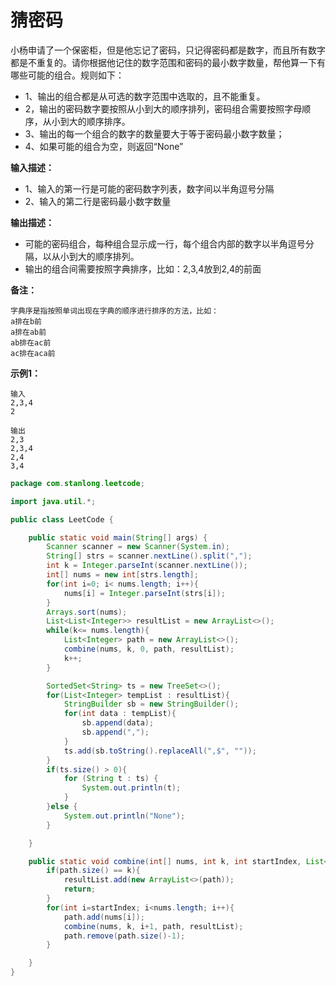 # 猜密码

小杨申请了一个保密柜，但是他忘记了密码，只记得密码都是数字，而且所有数字都是不重复的。请你根据他记住的数字范围和密码的最小数字数量，帮他算一下有哪些可能的组合。规则如下：

- 1、输出的组合都是从可选的数字范围中选取的，且不能重复。
- 2，输出的密码数字要按照从小到大的顺序排列，密码组合需要按照字母顺序，从小到大的顺序排序。
- 3、输出的每一个组合的数字的数量要大于等于密码最小数字数量；
- 4、如果可能的组合为空，则返回“None”

**输入描述：**

- 1、输入的第一行是可能的密码数字列表，数字间以半角逗号分隔
- 2、输入的第二行是密码最小数字数量

**输出描述：**

- 可能的密码组合，每种组合显示成一行，每个组合内部的数字以半角逗号分隔，以从小到大的顺序排列。
- 输出的组合间需要按照字典排序，比如：2,3,4放到2,4的前面

**备注：**

```
字典序是指按照单词出现在字典的顺序进行排序的方法，比如：
a排在b前
a排在ab前
ab排在ac前
ac排在aca前
```

**示例1：**

```
输入
2,3,4
2

输出
2,3
2,3,4
2,4
3,4
```

```java
package com.stanlong.leetcode;

import java.util.*;

public class LeetCode {

    public static void main(String[] args) {
        Scanner scanner = new Scanner(System.in);
        String[] strs = scanner.nextLine().split(",");
        int k = Integer.parseInt(scanner.nextLine());
        int[] nums = new int[strs.length];
        for(int i=0; i< nums.length; i++){
            nums[i] = Integer.parseInt(strs[i]);
        }
        Arrays.sort(nums);
        List<List<Integer>> resultList = new ArrayList<>();
        while(k<= nums.length){
            List<Integer> path = new ArrayList<>();
            combine(nums, k, 0, path, resultList);
            k++;
        }

        SortedSet<String> ts = new TreeSet<>();
        for(List<Integer> tempList : resultList){
            StringBuilder sb = new StringBuilder();
            for(int data : tempList){
                sb.append(data);
                sb.append(",");
            }
            ts.add(sb.toString().replaceAll(",$", ""));
        }
        if(ts.size() > 0){
            for (String t : ts) {
                System.out.println(t);
            }
        }else {
            System.out.println("None");
        }

    }

    public static void combine(int[] nums, int k, int startIndex, List<Integer> path, List<List<Integer>> resultList){
        if(path.size() == k){
            resultList.add(new ArrayList<>(path));
            return;
        }
        for(int i=startIndex; i<nums.length; i++){
            path.add(nums[i]);
            combine(nums, k, i+1, path, resultList);
            path.remove(path.size()-1);
        }

    }
}
```

